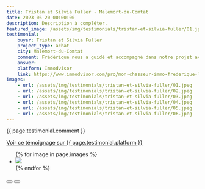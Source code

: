 ```yaml
---
title: Tristan et Silvia Fuller - Malemort-du-Comtat
date: 2023-06-20 00:00:00
description: Description à compléter.
featured_image: /assets/img/testimonials/tristan-et-silvia-fuller/01.jpeg
testimonial:
    buyer: Tristan et Silvia Fuller
    project_type: achat
    city: Malemort-du-Comtat
    comment: Frédérique nous a guidé et accompagné dans notre projet avec son expertise, sa gentillesse et son efficacité. Pendant tout le processus, sa voix rassurante, sa perspicacité et ses conseils nous ont énormément soutenus. D’ailleurs, Frédérique a toujours été disponible en cas d’urgence, notamment pendant le weekend, et elle était capable de répondre à toute question que nous avons eue. C’était surtout apprécié avec notre achat à distance et sa volonté de nous aider ’sur place’ était vraiment indispensable. Un grand merci pour tout Fréderique !
    answer:
    platform: Immodvisor
    link: https://www.immodvisor.com/pro/mon-chasseur-immo-frederique-lodola-avignon-84000-48627.html
images:
    - url: /assets/img/testimonials/tristan-et-silvia-fuller/01.jpeg
    - url: /assets/img/testimonials/tristan-et-silvia-fuller/02.jpeg
    - url: /assets/img/testimonials/tristan-et-silvia-fuller/03.jpeg
    - url: /assets/img/testimonials/tristan-et-silvia-fuller/04.jpeg
    - url: /assets/img/testimonials/tristan-et-silvia-fuller/05.jpeg
    - url: /assets/img/testimonials/tristan-et-silvia-fuller/06.jpeg
---
```


{{ page.testimonial.comment }}

<a href="{{ page.testimonial.link }}" target="blank">Voir ce témoignage sur {{ page.testimonial.platform }}</a>

<div class="blogGlide fullWidth">
    <div class="glide__track" data-glide-el="track">
        <ul class="glide__slides">
            {% for image in page.images %}
            <li class="glide__slide">
                <img src="{{ image.url }}">
            </li>
            {% endfor %}
        </ul>
    </div>
    <div class="glide__arrows d-flex justify-content-center mt-2" data-glide-el="controls">
          <button class="glide__arrow text-default position-static" data-glide-dir="<"><i class="ni ni-bold-left"></i></button>
          <button class="glide__arrow text-default position-static" data-glide-dir=">"><i class="ni ni-bold-right"></i></button>
    </div>
</div>